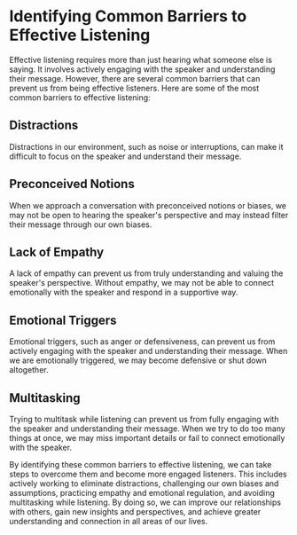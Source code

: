 Identifying Common Barriers to Effective Listening
========================================================================================================

Effective listening requires more than just hearing what someone else is saying. It involves actively engaging with the speaker and understanding their message. However, there are several common barriers that can prevent us from being effective listeners. Here are some of the most common barriers to effective listening:

Distractions
------------

Distractions in our environment, such as noise or interruptions, can make it difficult to focus on the speaker and understand their message.

Preconceived Notions
--------------------

When we approach a conversation with preconceived notions or biases, we may not be open to hearing the speaker's perspective and may instead filter their message through our own biases.

Lack of Empathy
---------------

A lack of empathy can prevent us from truly understanding and valuing the speaker's perspective. Without empathy, we may not be able to connect emotionally with the speaker and respond in a supportive way.

Emotional Triggers
------------------

Emotional triggers, such as anger or defensiveness, can prevent us from actively engaging with the speaker and understanding their message. When we are emotionally triggered, we may become defensive or shut down altogether.

Multitasking
------------

Trying to multitask while listening can prevent us from fully engaging with the speaker and understanding their message. When we try to do too many things at once, we may miss important details or fail to connect emotionally with the speaker.

By identifying these common barriers to effective listening, we can take steps to overcome them and become more engaged listeners. This includes actively working to eliminate distractions, challenging our own biases and assumptions, practicing empathy and emotional regulation, and avoiding multitasking while listening. By doing so, we can improve our relationships with others, gain new insights and perspectives, and achieve greater understanding and connection in all areas of our lives.
